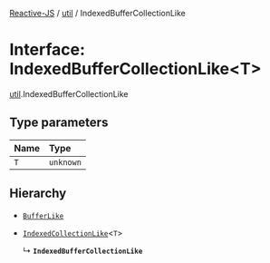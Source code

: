 [Reactive-JS](../README.md) / [util](../modules/util.md) / IndexedBufferCollectionLike

# Interface: IndexedBufferCollectionLike<T\>

[util](../modules/util.md).IndexedBufferCollectionLike

## Type parameters

| Name | Type |
| :------ | :------ |
| `T` | `unknown` |

## Hierarchy

- [`BufferLike`](util.BufferLike.md)

- [`IndexedCollectionLike`](util.IndexedCollectionLike.md)<`T`\>

  ↳ **`IndexedBufferCollectionLike`**
